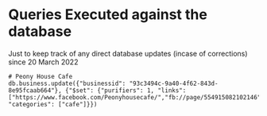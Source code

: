 # Queries Executed against the database

Just to keep track of any direct database updates (incase of corrections) since 20 March 2022

```
# Peony House Cafe
db.business.update({"businessid": "93c3494c-9a40-4f62-843d-8e95fcaab664"}, {"$set": {"purifiers": 1, "links": ["https://www.facebook.com/Peonyhousecafe/","fb://page/554915082102146","https://goo.gl/maps/jqBAYYab9H9obDDm9"], "categories": ["cafe"]}})
```
